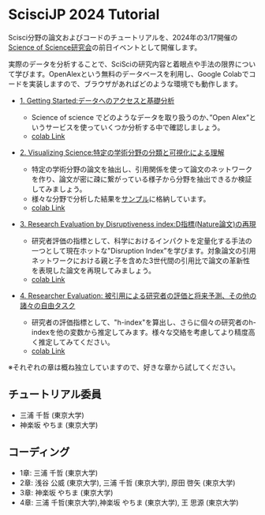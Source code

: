 # ScisciJP 2024 Tutorial

Scisci分野の論文およびコードのチュートリアルを、2024年の3/17開催の[Science of Science研究会](https://sciscijp.github.io/scisciconfJP2024/)の前日イベントとして開催します。

実際のデータを分析することで、SciSciの研究内容と着眼点や手法の限界について学びます。OpenAlexという無料のデータベースを利用し、Google Colabでコードを実装しますので、ブラウザがあればどのような環境でも動作します。

- [1. Getting Started:データへのアクセスと基礎分析](./1-GettingStarted.ipynb) 
     - Science of science でどのようなデータを取り扱うのか、”Open Alex”というサービスを使っていくつか分析する中で確認しましょう。
     - [colab Link](https://colab.research.google.com/github/ScisciJP/scisciJP2024_tutorial/blob/main/1-GettingStarted.ipynb)

- [2. Visualizing Science:特定の学術分野の分類と可視化による理解](./2_CitationClustering.ipynb) 
     - 特定の学術分野の論文を抽出し、引用関係を使って論文のネットワークを作り、論文が密に疎に繋がっている様子から分野を抽出できるか検証してみましょう。
     - 様々な分野で分析した結果を[サンプル](https://github.com/ScisciJP/scisciJP2024_tutorial/tree/main/2_CitationClustering_example)に格納しています。
     - [colab Link](https://colab.research.google.com/github/ScisciJP/scisciJP2024_tutorial/blob/main/2_CitationClustering.ipynb)

- [3. Research Evaluation by Disruptiveness index:D指標(Nature論文)の再現](./2_CitationClustering.ipynb) 
     - 研究者評価の指標として、科学におけるインパクトを定量化する手法の一つとして現在ホットな"Disruption Index”を学びます。対象論文の引用ネットワークにおける親と子を含めた3世代間の引用比で論文の革新性を表現した論文を再現してみましょう。
     - [colab Link](https://colab.research.google.com/github/ScisciJP/scisciJP2024_tutorial/blob/main/3-Disruptiveness.ipynb)

- [4. Researcher Evaluation: 被引用による研究者の評価と将来予測、その他の諸々の自由タスク](./4-H-index.ipynb)
     - 研究者の評価指標として、"h-index"を算出し、さらに個々の研究者のh-indexを他の変数から推定してみます。様々な交絡を考慮してより精度高く推定してみてください。
     - [colab Link](https://colab.research.google.com/github/ScisciJP/scisciJP2024_tutorial/blob/main/4-H-index.ipynb)


※それぞれの章は概ね独立していますので、好きな章から試してください。


## チュートリアル委員
 - 三浦 千哲 (東京大学)
 - 神楽坂 やちま (東京大学)

## コーディング
 - 1章: 三浦 千哲 (東京大学)
 - 2章: 浅谷 公威 (東京大学), 三浦 千哲 (東京大学),  原田 啓矢 (東京大学)
 - 3章: 神楽坂 やちま (東京大学)
 - 4章: 三浦 千哲(東京大学),神楽坂 やちま (東京大学), 王 思源 (東京大学)
